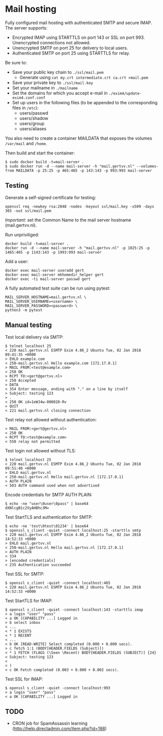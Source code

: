 Mail hosting
============

Fully configured mail hosting with authenticated SMTP and secure IMAP. The
server supports:

 - Encrypted IMAP using STARTTLS on port 143 or SSL on port 993. Unencrypted
   connections not allowed.
 - Unencrypted SMTP on port 25 for delivery to local users.
 - Authenticated SMTP on port 25 using STARTTLS for relay.

Be sure to:

 - Save your public key chain to `./ssl/mail.pem`
    - Generate using `cat my.crt intermediate.crt ca.crt >mail.pem`
 - Save your private key to `./ssl/mail.key`
 - Set your mailname in `./mailname`
 - Set the domains for which you accept e-mail in
   `./exim4/update-exim4.conf.conf`
 - Set up users in the following files (to be appended to the corresponding
   files in `/etc`):
    - users/passwd
    - users/shadow
    - users/group
    - users/aliases

You also need to create a container MAILDATA that exposes the volumes `/var/mail` and `/home`.

Then build and start the container:

    $ sudo docker build -t=mail-server .
    $ sudo docker run -d --name mail-server -h "mail.gertvv.nl" --volumes-from MAILDATA -p 25:25 -p 465:465 -p 143:143 -p 993:993 mail-server


Testing
-------

Generate a self-signed certificate for testing:

```
openssl req -newkey rsa:2048 -nodes -keyout ssl/mail.key -x509 -days 365 -out ssl/mail.pem
```

*Important*: set the Common Name to the mail server hostname (mail.gertvv.nl).

Run unpriviliged:

```
docker build -t=mail-server .
docker run -d --name mail-server -h "mail.gertvv.nl" -p 1025:25 -p 1465:465 -p 1143:143 -p 1993:993 mail-server
```

Add a user:
```
docker exec mail-server useradd gert
docker exec mail-server mkhomedir_helper gert 
docker exec -ti mail-server passwd gert
```

A fully automated test suite can be run using pytest:

```
MAIL_SERVER_HOSTNAME=mail.gertvv.nl \
MAIL_SERVER_USERNAME=<username> \
MAIL_SERVER_PASSWORD=<password> \
python3 -m pytest
```

Manual testing
--------------

Test local delivery via SMTP:

    $ telnet localhost 25
    < 220 mail.gertvv.nl ESMTP Exim 4.86_2 Ubuntu Tue, 02 Jan 2018 09:41:35 +0000
    > EHLO example.com
    < 250-mail.gertvv.nl Hello example.com [172.17.0.1]
    > MAIL FROM:<test@example.com>
    < 250 OK
    > RCPT TO:<gert@gertvv.nl>
    < 250 Accepted
    > DATA
    < 354 Enter message, ending with "." on a line by itself
    > Subject: testing 123
    > .
    < 250 OK id=1eWJ4w-000020-Rv
    > QUIT
    < 221 mail.gertvv.nl closing connection

Test relay not allowed without authentication:

    > MAIL FROM:<gert@gertvv.nl>
    < 250 OK
    > RCPT TO:<test@example.com>
    < 550 relay not permitted

Test login not allowed without TLS:

    $ telnet localhost 25
    < 220 mail.gertvv.nl ESMTP Exim 4.86_2 Ubuntu Tue, 02 Jan 2018 09:51:40 +0000
    > EHLO mail.gertvv.nl
    < 250-mail.gertvv.nl Hello mail.gertvv.nl [172.17.0.1]
    > AUTH PLAIN
    < 503 AUTH command used when not advertised

Encode credentials for SMTP AUTH PLAIN:

    $ echo -ne "user\0user\0pass" | base64
    dXNlcgB1c2VyAHBhc3M=

Test StartTLS and authentication for SMTP:

    $ echo -ne 'test\0test\01234' | base64
    $ openssl s_client -quiet -connect localhost:25 -starttls smtp
    < 220 mail.gertvv.nl ESMTP Exim 4.86_2 Ubuntu Tue, 02 Jan 2018 14:52:33 +0000
    > EHLO mail.gertvv.nl
    < 250-mail.gertvv.nl Hello mail.gertvv.nl [172.17.0.1]
    > AUTH PLAIN
    < 334
    > [encoded credentials]
    < 235 Authentication succeeded

Test SSL for SMTP:

    $ openssl s_client -quiet -connect localhost:465
    < 220 mail.gertvv.nl ESMTP Exim 4.86_2 Ubuntu Tue, 02 Jan 2018 14:52:33 +0000

Test StartTLS for IMAP:

    $ openssl s_client -quiet -connect localhost:143 -starttls imap
    > a login "user" "pass"
    < a OK [CAPABILITY ...] Logged in
    > b select inbox
    < ...
    < * 1 EXISTS
    < * 1 RECENT
    < ...
    < b OK [READ-WRITE] Select completed (0.000 + 0.000 secs).
    > c fetch 1:1 (BODY[HEADER.FIELDS (Subject)])
    < * 1 FETCH (FLAGS (\Seen \Recent) BODY[HEADER.FIELDS (SUBJECT)] {24}
    < Subject: testing 123
    <
    < )
    < c OK Fetch completed (0.003 + 0.000 + 0.002 secs).


Test SSL for IMAP:

    $ openssl s_client -quiet -connect localhost:993
    > a login "user" "pass"
    < a OK [CAPABILITY ...] Logged in

TODO
----

 - CRON job for SpamAssassin learning (http://help.directadmin.com/item.php?id=188)
